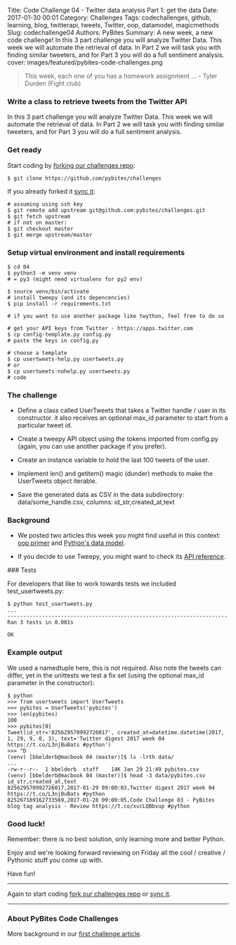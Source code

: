 Title: Code Challenge 04 - Twitter data analysis Part 1: get the data
Date: 2017-01-30 00:01
Category: Challenges
Tags: codechallenges, github, learning, blog, twitterapi, tweets, Twitter, oop, datamodel, magicmethods
Slug: codechallenge04
Authors: PyBites
Summary: A new week, a new code challenge! In this 3 part challenge you will analyze Twitter Data. This week we will automate the retrieval of data. In Part 2 we will task you with finding similar tweeters, and for Part 3 you will do a full sentiment analysis.
cover: images/featured/pybites-code-challenges.png

> This week, each one of you has a homework assignment ... - Tyler Durden (Fight club)

### Write a class to retrieve tweets from the Twitter API 

In this 3 part challenge you will analyze Twitter Data. This week we will automate the retrieval of data. In Part 2 we will task you with finding similar tweeters, and for Part 3 you will do a full sentiment analysis.

### Get ready

Start coding by [forking our challenges repo](https://github.com/pybites/challenges):

    $ git clone https://github.com/pybites/challenges
    
If you already forked it [sync it](https://help.github.com/articles/syncing-a-fork/):

    # assuming using ssh key
    $ git remote add upstream git@github.com:pybites/challenges.git 
    $ git fetch upstream
    # if not on master: 
    $ git checkout master 
    $ git merge upstream/master

### Setup virtual environment and install requirements

    $ cd 04
    $ python3 -m venv venv
    # = py3 (might need virtualenv for py2 env)

    $ source venv/bin/activate 
    # install tweepy (and its depencencies)
    $ pip install -r requirements.txt

    # if you want to use another package like twython, feel free to do so

    # get your API keys from Twitter - https://apps.twitter.com 
    $ cp config-template.py config.py
    # paste the keys in config.py

    # choose a template
    $ cp usertweets-help.py usertweets.py
    # or 
    $ cp usertweets-nohelp.py usertweets.py
    # code

### The challenge

* Define a class called UserTweets that takes a Twitter handle / user in its constructor. it also receives an optional max_id parameter to start from a particular tweet id. 
* Create a tweepy API object using the tokens imported from config.py (again, you can use another package if you prefer).

* Create an instance variable to hold the last 100 tweets of the user. 

* Implement len() and getitem() magic (dunder) methods to make the UserTweets object iterable.

* Save the generated data as CSV in the data subdirectory: data/some_handle.csv, columns: id_str,created_at,text

### Background

* We posted two articles this week you might find useful in this context: [oop primer](http://pybit.es/oop-primer.html) and [Python's data model](http://pybit.es/python-data-model.html). 

* If you decide to use Tweepy, you might want to check its [API reference](http://docs.tweepy.org/en/v3.5.0/api.html).

### Tests

For developers that like to work towards tests we included test_usertweets.py:

    $ python test_usertweets.py
    ...
    ----------------------------------------------------------------------
    Ran 3 tests in 0.001s

    OK

### Example output

We used a namedtuple here, this is not required. Also note the tweets can differ, yet in the unittests we test a fix set (using the optional max_id parameter in the constructor):

    $ python
    >>> from usertweets import UserTweets
    >>> pybites = UserTweets('pybites')
    >>> len(pybites)
    100
    >>> pybites[0]
    Tweet(id_str='825629570992726017', created_at=datetime.datetime(2017, 1, 29, 9, 0, 3), text='Twitter digest 2017 week 04 https://t.co/L3njBuBats #python')
    >>> ^D
    (venv) [bbelderb@macbook 04 (master)]$ ls -lrth data/
    ...
    -rw-r--r--  1 bbelderb  staff    14K Jan 29 21:49 pybites.csv
    (venv) [bbelderb@macbook 04 (master)]$ head -3 data/pybites.csv
    id_str,created_at,text
    825629570992726017,2017-01-29 09:00:03,Twitter digest 2017 week 04 https://t.co/L3njBuBats #python
    825267189162733569,2017-01-28 09:00:05,Code Challenge 03 - PyBites blog tag analysis - Review https://t.co/xvcLQBbvup #python

### Good luck!

Remember: there is no best solution, only learning more and better Python.

Enjoy and we're looking forward reviewing on Friday all the cool / creative / Pythonic stuff you come up with.

Have fun!

---

Again to start coding [fork our challenges repo](https://github.com/pybites/challenges) or [sync it](https://help.github.com/articles/syncing-a-fork/).

---

### About PyBites Code Challenges

More background in our [first challenge article](http://pybit.es/codechallenge01.html).
